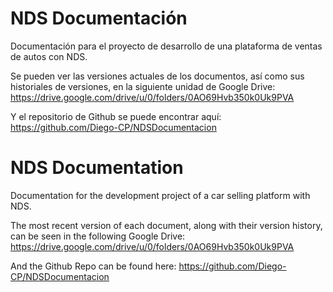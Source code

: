 # NDS Documentación
Documentación para el proyecto de desarrollo de una plataforma de ventas de autos con NDS.

Se pueden ver las versiones actuales de los documentos, así como sus historiales de versiones, en la siguiente unidad de Google Drive: https://drive.google.com/drive/u/0/folders/0AO69Hvb350k0Uk9PVA

Y el repositorio de Github se puede encontrar aquí: https://github.com/Diego-CP/NDSDocumentacion

# NDS Documentation
Documentation for the development project of a car selling platform with NDS.

The most recent version of each document, along with their version history, can be seen in the following Google Drive: https://drive.google.com/drive/u/0/folders/0AO69Hvb350k0Uk9PVA

And the Github Repo can be found here: https://github.com/Diego-CP/NDSDocumentacion